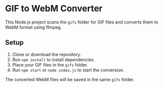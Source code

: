 # GIF to WebM Converter

This Node.js project scans the `gifs` folder for GIF files and converts them to WebM format using ffmpeg.

## Setup

1. Clone or download the repository.
2. Run `npm install` to install dependencies.
3. Place your GIF files in the `gifs` folder.
4. Run `npm start` or `node index.js` to start the conversion.

The converted WebM files will be saved in the same `gifs` folder.
